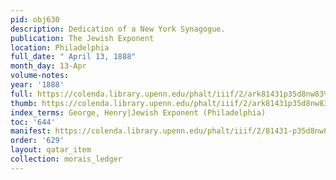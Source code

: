 ```yaml
---
pid: obj630
description: Dedication of a New York Synagogue.
publication: The Jewish Exponent
location: Philadelphia
full_date: " April 13, 1888"
month_day: 13-Apr
volume-notes:
year: '1888'
full: https://colenda.library.upenn.edu/phalt/iiif/2/ark81431p35d8nw83%2FSHA256E-s7052883--2b38c8284d9487419ad10935bc4545342f456fc41323e817662133ecf83cca6e.jpeg/full/3500,/0/default.jpg
thumb: https://colenda.library.upenn.edu/phalt/iiif/2/ark81431p35d8nw83%2FSHA256E-s7052883--2b38c8284d9487419ad10935bc4545342f456fc41323e817662133ecf83cca6e.jpeg/full/!200,200/0/default.jpg
index_terms: George, Henry|Jewish Exponent (Philadelphia)
toc: '644'
manifest: https://colenda.library.upenn.edu/phalt/iiif/2/81431-p35d8nw83/manifest
order: '629'
layout: qatar_item
collection: morais_ledger
---
```

